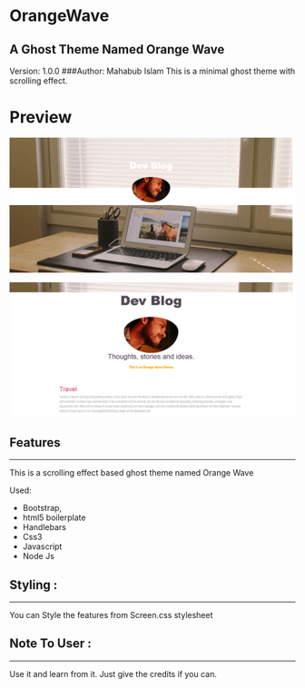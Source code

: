 OrangeWave
==========


## A Ghost Theme Named Orange Wave
Version: 1.0.0
###Author: Mahabub Islam
This is a minimal ghost theme with scrolling effect.

# Preview 
![Front Page](https://github.com/prio101/OrangeWave/blob/master/frontpage.png)

![Scrolling Effect](https://github.com/prio101/OrangeWave/blob/master/scroll.png)



## Features
 
------------------
  This is a scrolling effect based ghost theme named Orange Wave
  
  Used:
  * Bootstrap,
  * html5 boilerplate
  * Handlebars
  * Css3
  * Javascript
  * Node Js
  
## Styling :
----------------
  You can Style the features from Screen.css stylesheet

## Note To User :
-----------------
Use it and learn from it. Just give the credits if you can.
